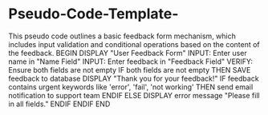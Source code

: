 # Pseudo-Code-Template-
This pseudo code outlines a basic feedback form mechanism, which includes input validation and conditional operations based on the content of the feedback.
BEGIN
   DISPLAY "User Feedback Form"
   INPUT: Enter user name in "Name Field"
   INPUT: Enter feedback in "Feedback Field"
   VERIFY: Ensure both fields are not empty
   IF both fields are not empty
       THEN
           SAVE feedback to database
           DISPLAY "Thank you for your feedback!"
           IF feedback contains urgent keywords like 'error', 'fail', 'not working'
               THEN send email notification to support team
           ENDIF
       ELSE
           DISPLAY error message "Please fill in all fields."
       ENDIF
   ENDIF
END
